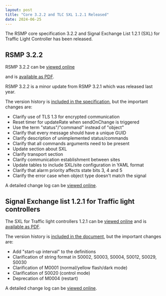 ```yaml
---
layout: post
title: "Core 3.2.2 and TLC SXL 1.2.1 Released"
date: 2024-06-25
---
```


The RSMP core specification 3.2.2 and Signal Exchange List 1.2.1 (SXL) for Traffic Light Controller has been released.

## RSMP 3.2.2
RSMP 3.2.2 can be [viewed online](https://rsmp-nordic.github.io/rsmp_core/3.2.2/)

and is [available as PDF](https://github.com/rsmp-nordic/rsmp_core/releases/download/v3.2.2/rsmp-spec-3.2.2.pdf).

RSMP 3.2.2 is a minor update from RSMP 3.2.1 which was released last year.

The version history is [included in the specification](https://rsmp-nordic.github.io/rsmp_core/3.2.2/changelog.html),
but the important changes are:

- Clarify use of TLS 1.3 for encrypted communication
- Reset timer for updateRate when sendOnChange is triggered
- Use the term "status"/"command" instead of "object"
- Clarify that every message should have a unique GUID
- Clarify description of unimplemented status/commands
- Clarify that all commands arguments need to be present
- Update section about SXL
- Clarify transport section
- Clarify communication establishment between sites
- Update tables to include SXL/site configuration in YAML format
- Clarify that alarm priority affects state bits 3, 4 and 5
- Clarify the error case when object type doesn't match the signal

A detailed change log can be [viewed online](https://github.com/rsmp-nordic/rsmp_core/compare/v3.2.1...v3.2.2).

## Signal Exchange list 1.2.1 for Traffic light controllers

The SXL for Traffic light controllers 1.2.1 can be [viewed online](https://rsmp-nordic.github.io/rsmp_sxl_traffic_lights/1.2.1/)
and is [available as PDF](https://github.com/rsmp-nordic/rsmp_sxl_traffic_lights/releases/download/v1.2.1/sxl-tlc-1.2.1.pdf).

The version history is [included in the document](https://rsmp-nordic.github.io/rsmp_sxl_traffic_lights/1.2.1/changelog.html),
but the important changes are:

-  Add "start-up interval" to the definitions
- Clarification of string format in S0002, S0003, S0004, S0012, S0029, S0030
- Clarification of M0001 (normal/yellow flash/dark mode)
- Clarification of S0020 (control mode)
- Deprecation of M0004 (restart)

A detailed change log can be [viewed online](https://github.com/rsmp-nordic/rsmp_sxl_traffic_lights/compare/v1.2...v1.2.1).

